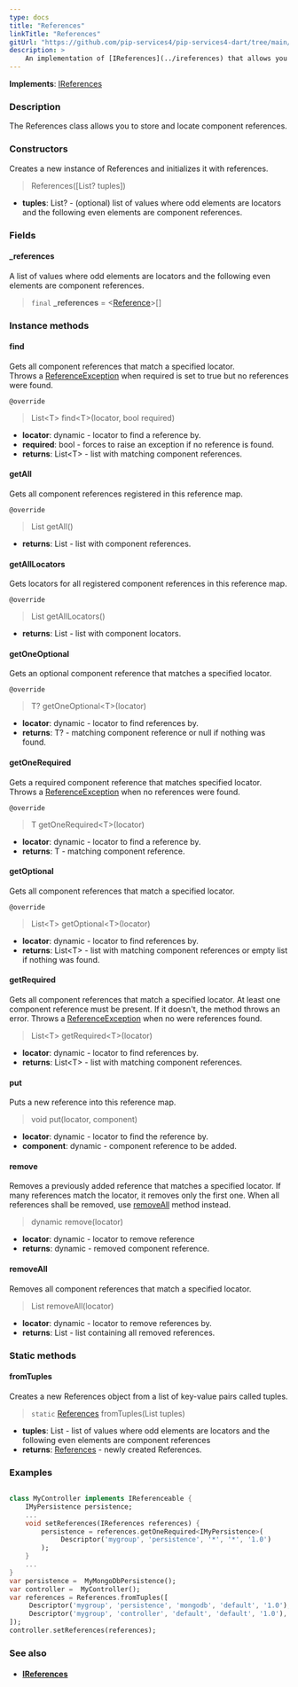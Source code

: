 ```yaml
---
type: docs
title: "References"
linkTitle: "References"
gitUrl: "https://github.com/pip-services4/pip-services4-dart/tree/main/pip-services4-components-dart"
description: >
    An implementation of [IReferences](../ireferences) that allows you to store and locate component references.
---
```


**Implements**: [IReferences](../ireferences)

### Description

The References class allows you to store and locate component references.

### Constructors
Creates a new instance of References and initializes it with references.

> References([List? tuples])

- **tuples**: List? - (optional) list of values where odd elements are locators and the following even elements are component references.

### Fields
<span class="hide-title-link">

#### _references
A list of values where odd elements are locators and the following even elements are component references.
> `final` **_references** = <[Reference](../reference)>[]

</span>

### Instance methods

#### find
Gets all component references that match a specified locator.  
Throws a [ReferenceException](../reference_exception) when required is set to true but no references were found.

`@override`
> List\<T\> find\<T\>(locator, bool required)

- **locator**: dynamic - locator to find a reference by.
- **required**: bool - forces to raise an exception if no reference is found.
- **returns**: List\<T\> - list with matching component references.

#### getAll
Gets all component references registered in this reference map.

`@override`
> List getAll()

- **returns**: List - list with component references.

#### getAllLocators
Gets locators for all registered component references in this reference map.

`@override`
> List getAllLocators()

- **returns**: List - list with component locators.

#### getOneOptional
Gets an optional component reference that matches a specified locator.

`@override`
> T? getOneOptional\<T\>(locator)

- **locator**: dynamic - locator to find references by.
- **returns**: T? - matching component reference or null if nothing was found.

#### getOneRequired
Gets a required component reference that matches specified locator.  
Throws a [ReferenceException](../reference_exception) when no references were found.

`@override`
> T getOneRequired\<T\>(locator)

- **locator**: dynamic - locator to find a reference by.	 
- **returns**: T - matching component reference.

#### getOptional
Gets all component references that match a specified locator.

`@override`
> List\<T\> getOptional\<T\>(locator)

- **locator**: dynamic - locator to find references by.	 
- **returns**: List\<T\> - list with matching component references or empty list if nothing was found.

#### getRequired
Gets all component references that match a specified locator.
At least one component reference must be present.
If it doesn't, the method throws an error.
Throws a [ReferenceException](../reference_exception) when no were references found.

> List\<T\> getRequired\<T\>(locator)

- **locator**: dynamic - locator to find references by.
- **returns**: List\<T\> - list with matching component references.

#### put
Puts a new reference into this reference map.

> void put(locator, component)

- **locator**: dynamic - locator to find the reference by.
- **component**: dynamic - component reference to be added.


#### remove
Removes a previously added reference that matches a specified locator.
If many references match the locator, it removes only the first one.
When all references shall be removed, use [removeAll](#removeall) method instead.

> dynamic remove(locator)

- **locator**: dynamic - locator to remove reference
- **returns**: dynamic - removed component reference.

#### removeAll
Removes all component references that match a specified locator. 

> List removeAll(locator)

- **locator**: dynamic - locator to remove references by.
- **returns**: List - list containing all removed references.

### Static methods

#### fromTuples
Creates a new References object from a list of key-value pairs called tuples.

> `static` [References](../references) fromTuples(List tuples)

- **tuples**: List - list of values where odd elements are locators and the following even elements are component references
- **returns**: [References](../references) - newly created References.

### Examples

```dart

class MyController implements IReferenceable {
    IMyPersistence persistence;
    ...
    void setReferences(IReferences references) {
        persistence = references.getOneRequired<IMyPersistence>(
             Descriptor('mygroup', 'persistence', '*', '*', '1.0')
        );
    }
    ...
}
var persistence =  MyMongoDbPersistence();
var controller =  MyController();
var references = References.fromTuples([
     Descriptor('mygroup', 'persistence', 'mongodb', 'default', '1.0'), persistence,
     Descriptor('mygroup', 'controller', 'default', 'default', '1.0'), controller
]);
controller.setReferences(references);

```

### See also
- #### [IReferences](../ireferences)
